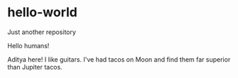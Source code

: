 # hello-world
Just another repository


Hello humans!

Aditya here! I like guitars.
I've had tacos on Moon and find them far superior than Jupiter tacos.
